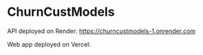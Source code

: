 # ChurnCustModels

API deployed on Render: https://churncustmodels-1.onrender.com

Web app deployed on Vercel: 